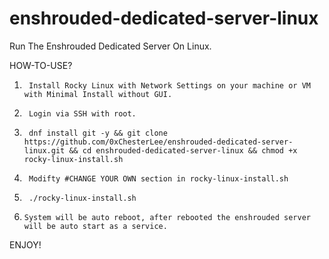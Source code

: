 # enshrouded-dedicated-server-linux
Run The Enshrouded Dedicated Server On Linux.

HOW-TO-USE?

1.      Install Rocky Linux with Network Settings on your machine or VM with Minimal Install without GUI.
2.      Login via SSH with root.
3.      dnf install git -y && git clone https://github.com/0xChesterLee/enshrouded-dedicated-server-linux.git && cd enshrouded-dedicated-server-linux && chmod +x rocky-linux-install.sh
4.      Modifty #CHANGE YOUR OWN section in rocky-linux-install.sh
5.      ./rocky-linux-install.sh
6.     System will be auto reboot, after rebooted the enshrouded server will be auto start as a service.

ENJOY!